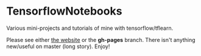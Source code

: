 # TensorflowNotebooks

Various mini-projects and tutorials of mine with tensorflow/tflearn. 

Please see either [the website](http://mckinziebrandon.me/TensorflowNotebooks/) or the __gh-pages__ branch. There isn't anything new/useful on master (long story). Enjoy!
